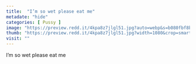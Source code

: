 ```yaml
---
title:  "I’m so wet please eat me"
metadate: "hide"
categories: [ Pussy ]
image: "https://preview.redd.it/4kpa8z7jlgl51.jpg?auto=webp&s=b080fbf8bb1d5f4927b1a7e7d520e691f3212f93"
thumb: "https://preview.redd.it/4kpa8z7jlgl51.jpg?width=1080&crop=smart&auto=webp&s=d7a7110599cca48b721327999abb48f8b081aff9"
visit: ""
---
```

I’m so wet please eat me
